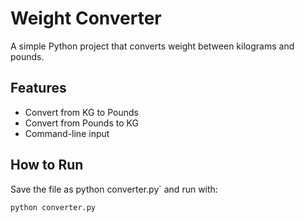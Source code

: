# Weight Converter

A simple Python project that converts weight between kilograms and pounds.

## Features
- Convert from KG to Pounds
- Convert from Pounds to KG
- Command-line input

## How to Run
Save the file as python converter.py` and run with:
```bash
python converter.py
```
